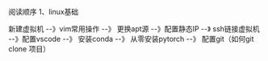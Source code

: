阅读顺序
1、linux基础

新建虚拟机 --》vim常用操作 --》 更换apt源 --》配置静态IP --》 ssh链接虚拟机 --》配置vscode --》 安装conda --》 从零安装pytorch --》 配置git（如何git clone 项目）
